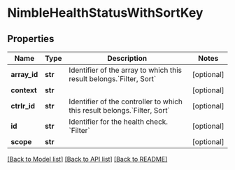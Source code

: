 # NimbleHealthStatusWithSortKey

## Properties
Name | Type | Description | Notes
------------ | ------------- | ------------- | -------------
**array_id** | **str** | Identifier of the array to which this result belongs.&#x60;Filter, Sort&#x60; | [optional] 
**context** | **str** |  | [optional] 
**ctrlr_id** | **str** | Identifier of the controller to which this result belongs.&#x60;Filter, Sort&#x60; | [optional] 
**id** | **str** | Identifier for the health check. &#x60;Filter&#x60; | [optional] 
**scope** | **str** |  | [optional] 

[[Back to Model list]](../README.md#documentation-for-models) [[Back to API list]](../README.md#documentation-for-api-endpoints) [[Back to README]](../README.md)


